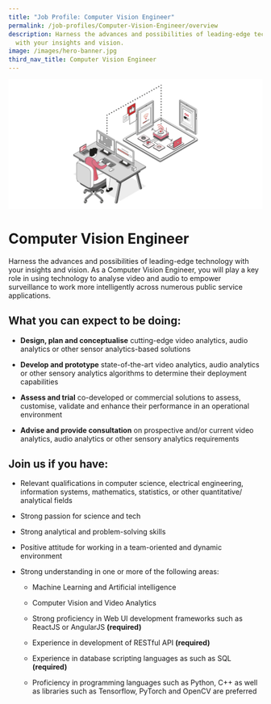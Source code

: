 ```yaml
---
title: "Job Profile: Computer Vision Engineer"
permalink: /job-profiles/Computer-Vision-Engineer/overview
description: Harness the advances and possibilities of leading-edge technology
  with your insights and vision.
image: /images/hero-banner.jpg
third_nav_title: Computer Vision Engineer
---
```

![Computer Vision Engineer](/images/Header/Header%20Sensors%20&%20IOT.jpeg)

# Computer Vision Engineer
Harness the advances and possibilities of leading-edge technology with your insights and vision. As a Computer Vision Engineer, you will play a key role in using technology to analyse video and audio to empower surveillance to work more intelligently across numerous public service applications. 

## What you can expect to be doing:

* **Design, plan and conceptualise** cutting-edge video analytics, audio analytics or other sensor analytics-based solutions

* **Develop and prototype** state-of-the-art video analytics, audio analytics or other sensory analytics algorithms to determine their deployment capabilities

* **Assess and trial** co-developed or commercial solutions to assess, customise, validate and enhance their performance in an operational environment

* **Advise and provide consultation** on prospective and/or current video analytics, audio analytics or other sensory analytics requirements



## Join us if you have:

* Relevant qualifications in computer science, electrical engineering, information systems, mathematics, statistics, or other quantitative/ analytical fields

* Strong passion for science and tech

* Strong analytical and problem-solving skills

* Positive attitude for working in a team-oriented and dynamic environment

* Strong understanding in one or more of the following areas:

	* Machine Learning and Artificial intelligence

	* Computer Vision and Video Analytics

	* Strong proficiency in Web UI development frameworks such as ReactJS or AngularJS **(required)**

	* Experience in development of RESTful API **(required)**

	* Experience in database scripting languages as such as SQL **(required)**

	* Proficiency in programming languages such as Python, C++ as well as libraries such as Tensorflow, PyTorch and OpenCV are preferred



